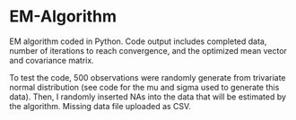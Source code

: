 # EM-Algorithm
EM algorithm coded in Python. Code output includes completed data, number of iterations to reach convergence, and the optimized mean vector and covariance matrix.

To test the code, 500 observations were randomly generate from trivariate normal distribution (see code for the mu and sigma used to generate this data). Then, I randomly inserted NAs into the data that will be estimated by the algorithm. Missing data file uploaded as CSV.
